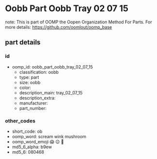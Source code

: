 # Oobb Part Oobb Tray 02 07 15  

note: This is part of OOMP the Oopen Organization Method For Parts. For more details: https://github.com/oomlout/oomp_base

##  part details





### id
* oomp_id: oobb_part_oobb_tray_02_07_15
  * classification: oobb
  * type: part
  * size: oobb
  * color: 
  * description_main: tray_02_07_15
  * description_extra: 
  * manufacturer: 
  * part_number: 

### other_codes
* short_code: ob
* oomp_word: scream wink mushroom
* oomp_word_emoji :scream: :wink: :mushroom:
* md5_6_alpha: b9ew
* md5_6: 080468